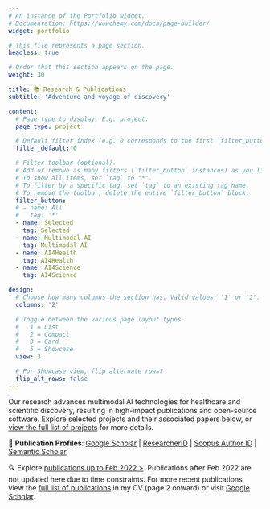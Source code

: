 ```yaml
---
# An instance of the Portfolio widget.
# Documentation: https://wowchemy.com/docs/page-builder/
widget: portfolio

# This file represents a page section.
headless: true

# Order that this section appears on the page.
weight: 30

title: 📚 Research & Publications
subtitle: 'Adventure and voyage of discovery'

content:
  # Page type to display. E.g. project.
  page_type: project

  # Default filter index (e.g. 0 corresponds to the first `filter_button` instance below).
  filter_default: 0

  # Filter toolbar (optional).
  # Add or remove as many filters (`filter_button` instances) as you like.
  # To show all items, set `tag` to "*".
  # To filter by a specific tag, set `tag` to an existing tag name.
  # To remove the toolbar, delete the entire `filter_button` block.
  filter_button:
  # - name: All
  #   tag: '*'
  - name: Selected
    tag: Selected
  - name: Multimodal AI
    tag: Multimodal AI
  - name: AI4Health
    tag: AI4Health
  - name: AI4Science
    tag: AI4Science 

design:
  # Choose how many columns the section has. Valid values: '1' or '2'.
  columns: '2'

  # Toggle between the various page layout types.
  #   1 = List
  #   2 = Compact
  #   3 = Card
  #   5 = Showcase
  view: 3

  # For Showcase view, flip alternate rows?
  flip_alt_rows: false
---
```


Our research advances multimodal AI technologies for healthcare and scientific discovery, resulting in high-impact publications and open-source software. Explore selected projects and their associated papers below, or [view the full list of projects](./project/) for more details.

📄 **Publication Profiles**: [Google Scholar](http://scholar.google.com/citations?user=CArrsDMAAAAJ) | [ResearcherID](http://www.researcherid.com/rid/B-2742-2011) | [Scopus Author ID](https://www.scopus.com/authid/detail.uri?authorId=15058100700) | [Semantic Scholar](https://www.semanticscholar.org/author/Haiping-Lu/2582251)

🔍 Explore [publications up to Feb 2022 >](./publication/). Publications after Feb 2022 are not updated here due to time constraints. For more recent publications, view the [full list of publications](https://haipinglu.github.io/files/cv.pdf) in my CV (page 2 onward) or visit [Google Scholar](http://scholar.google.com/citations?user=CArrsDMAAAAJ&sortby=pubdate).
